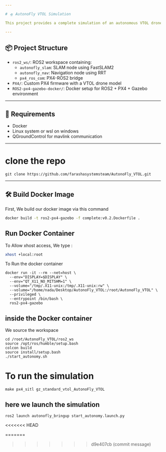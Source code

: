```yaml
--- 

# 🛸 AutonoFly VTOL Simulation

This project provides a complete simulation of an autonomous VTOL drone using ROS2, PX4, Gazebo, QGroundControl, and navigation algorithms such as RRT and FASTSLAM2. 

--- 
```


## 📦 Project Structure

- `ros2_ws/`: ROS2 workspace containing:
  - `autonofly_slam`: SLAM node using FastSLAM2
  - `autonofly_nav`: Navigation node using RRT
  - `px4_ros_com`: PX4-ROS2 bridge
- `PX4/`: Custom PX4 firmware with a VTOL drone model
- `ROS2-px4-gazebo-docker/`: Docker setup for ROS2 + PX4 + Gazebo environment
  
---

## 🚨 Requirements
- Docker 
- Linux system or wsl on windows
- QGroundControl for mavlink communication 

---


# clone the repo 

```
git clone https://github.com/farashasystemsteam/AutonoFly_VTOL.git 
```
--- 


## 🛠️ Build Docker Image

First, We build our docker image via this command

```bash
docker build -t ros2-px4-gazebo -f complete:v0.2.Dockerfile .
```

## Run Docker Container

To Allow xhost access, We type : 
```bash 
xhost +local:root
```
To Run the docker container

```
docker run -it --rm --net=host \
  --env="DISPLAY=$DISPLAY" \
  --env="QT_X11_NO_MITSHM=1" \
  --volume="/tmp/.X11-unix:/tmp/.X11-unix:rw" \
  --volume="/home/nada/Desktop/AutonoFly_VTOL:/root/AutonoFly_VTOL" \
  --privileged \
  --entrypoint /bin/bash \
  ros2-px4-gazebo

``` 
## inside the Docker container 


We source the workspace
``` 
cd /root/AutonoFly_VTOL/ros2_ws
source /opt/ros/humble/setup.bash  
colcon build
source install/setup.bash
./start_autonomy.sh

```
# To run the simulation 

```
make px4_sitl gz_standard_vtol_AutonoFly_VTOL 

```

## here we launch the simulation 
```
ros2 launch autonofly_bringup start_autonomy.launch.py
```
<<<<<<< HEAD

=======
>>>>>>> d9e407cb (commit message)
